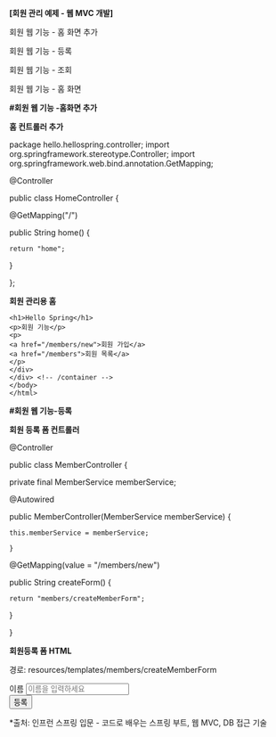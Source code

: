 **[회원 관리 예제 - 웹 MVC 개발]**

회원 웹 기능 - 홈 화면 추가

회원 웹 기능 - 등록

회원 웹 기능 - 조회

회원 웹 기능 - 홈 화면

**#회원 웹 기능 -홈화면 추가**


**홈 컨트롤러 추가**

package hello.hellospring.controller;
import org.springframework.stereotype.Controller;
import org.springframework.web.bind.annotation.GetMapping;


@Controller

public class HomeController {

  @GetMapping("/")
  
  public String home() {
  
    return "home";
    
  }
  
};




**회원 관리용 홈**

<!DOCTYPE HTML>

<html xmlns:th="http://www.thymeleaf.org">
  
  
<body>
  <div class="container"><div>
    
    <h1>Hello Spring</h1>
    <p>회원 기능</p>
    <p>
    <a href="/members/new">회원 가입</a>
    <a href="/members">회원 목록</a>
    </p>
    </div>
    </div> <!-- /container -->
    </body>
    </html>



**#회원 웹 기능-등록**


**회원 등록 폼 컨트롤러**

@Controller

public class MemberController {

  private final MemberService memberService;
  
  @Autowired
  
  public MemberController(MemberService memberService) {
  
    this.memberService = memberService;
    
    }

  @GetMapping(value = "/members/new")

  public String createForm() {

    return "members/createMemberForm";

   }

}


**회원등록 폼 HTML**

경로: resources/templates/members/createMemberForm

<!DOCTYPE HTML>


<html xmlns:th="http://www.thymeleaf.org">
  <body>
    <div class="container">
      <form action="/members/new" method="post">
        <div class="form-group">
          <label for="name">이름</label>
          <input type="text" id="name" name="name" placeholder="이름을 입력하세요">
        </div>
        <button type="submit">등록</button>
      </form>
    </div> <!-- /container -->
  </body>
</html>

























*출처: 인프런 스프링 입문 - 코드로 배우는 스프링 부트, 웹 MVC, DB 접근 기술
